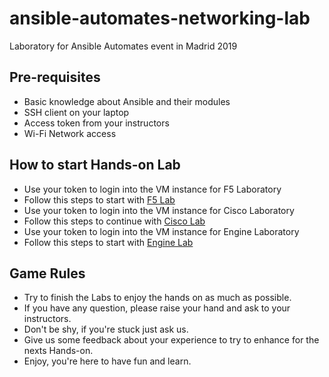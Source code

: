 # ansible-automates-networking-lab
Laboratory for Ansible Automates event in Madrid 2019

## Pre-requisites

- Basic knowledge about Ansible and their modules
- SSH client on your laptop
- Access token from your instructors
- Wi-Fi Network access

## How to start Hands-on Lab

- Use your token to login into the VM instance for F5 Laboratory
- Follow this steps to start with [F5 Lab](https://network-automation.github.io/linklight/exercises/ansible_f5/)
- Use your token to login into the VM instance for Cisco Laboratory
- Follow this steps to continue with [Cisco Lab](https://network-automation.github.io/linklight/exercises/networking_v2/)
- Use your token to login into the VM instance for Engine Laboratory
- Follow this steps to start with [Engine Lab](https://network-automation.github.io/linklight/exercises/ansible_engine/)


## Game Rules

- Try to finish the Labs to enjoy the hands on as much as possible.
- If you have any question, please raise your hand and ask to your instructors.
- Don't be shy, if you're stuck just ask us.
- Give us some feedback about your experience to try to enhance for the nexts Hands-on.
- Enjoy, you're here to have fun and learn.
